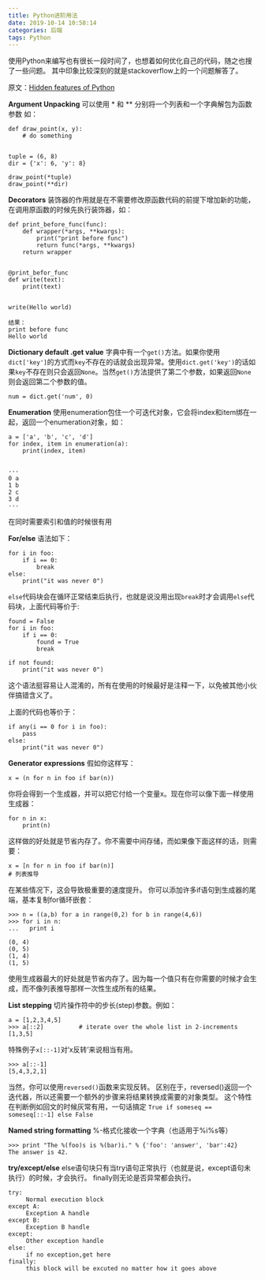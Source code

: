 ```yaml
---
title: Python进阶用法
date: 2019-10-14 10:58:14
categories: 后端
tags: Python
---
```


使用Python来编写也有很长一段时间了，也想着如何优化自己的代码，随之也搜了一些问题。
其中印象比较深刻的就是stackoverflow上的一个问题解答了。

<!--more-->

原文：[Hidden features of Python](https://stackoverflow.com/questions/101268/hidden-features-of-python)


**Argument Unpacking**
可以使用 * 和 ** 分别将一个列表和一个字典解包为函数参数
如：
```
def draw_point(x, y):
	# do something


tuple = (6, 8)
dir = {'x': 6, 'y': 8}

draw_point(*tuple)
draw_point(**dir)
```


**Decorators**
装饰器的作用就是在不需要修改原函数代码的前提下增加新的功能，在调用原函数的时候先执行装饰器，如：
```
def print_before_func(func):
	def wrapper(*args, **kwargs):
		print("print before func")
		return func(*args, **kwargs)
	return wrapper


@print_befor_func
def write(text):
	print(text)


write(Hello world)

结果：
print before func
Hello world
```


**Dictionary default .get value**
字典中有一个`get()`方法。如果你使用`dict['key']`的方式而`key`不存在的话就会出现异常。使用`dict.get('key')`的话如果`key`不存在则只会返回`None`。当然`get()`方法提供了第二个参数，如果返回`None`则会返回第二个参数的值。
```
num = dict.get('num', 0)
```

**Enumeration**
使用enumeration包住一个可迭代对象，它会将index和item绑在一起，返回一个enumeration对象，如：
```
a = ['a', 'b', 'c', 'd']
for index, item in enumeration(a):
	print(index, item)


···
0 a
1 b
2 c
3 d
···

```

在同时需要索引和值的时候很有用


**For/else**
语法如下：
```
for i in foo:
	if i == 0:
		break
else:
	print("it was never 0")
```

`else`代码块会在循环正常结束后执行，也就是说没用出现`break`时才会调用`else`代码块，上面代码等价于:
```
found = False
for i in foo:
	if i == 0:
		found = True
		break

if not found:
	print("it was never 0")
```

这个语法挺容易让人混淆的，所有在使用的时候最好是注释一下，以免被其他小伙伴搞错含义了。

上面的代码也等价于：
```
if any(i == 0 for i in foo):
	pass
else:
	print("it was never 0")
```

**Generator expressions**
假如你这样写：
```
x = (n for n in foo if bar(n))
```
你将会得到一个生成器，并可以把它付给一个变量x。现在你可以像下面一样使用生成器：
```
for n in x:
	print(n)
```

这样做的好处就是节省内存了。你不需要中间存储，而如果像下面这样的话，则需要：
```
x = [n for n in foo if bar(n)]
# 列表推导
```

在某些情况下，这会导致极重要的速度提升。
你可以添加许多if语句到生成器的尾端，基本复制for循环嵌套：
```
>>> n = ((a,b) for a in range(0,2) for b in range(4,6))
>>> for i in n:
...   print i 

(0, 4)
(0, 5)
(1, 4)
(1, 5)
```

使用生成器最大的好处就是节省内存了。因为每一个值只有在你需要的时候才会生成，而不像列表推导那样一次性生成所有的结果。


**List stepping**
切片操作符中的步长(step)参数。例如：
```
a = [1,2,3,4,5]
>>> a[::2]  		# iterate over the whole list in 2-increments
[1,3,5]
```

特殊例子`x[::-1]`对‘x反转’来说相当有用。
```
>>> a[::-1]
[5,4,3,2,1]
```

当然，你可以使用`reversed()`函数来实现反转。
区别在于，reversed()返回一个迭代器，所以还需要一个额外的步骤来将结果转换成需要的对象类型。
这个特性在判断例如回文的时候灰常有用，一句话搞定
`True if someseq == someseq[::-1] else False`


**Named string formatting**
%-格式化接收一个字典（也适用于%i%s等）
```
>>> print "The %(foo)s is %(bar)i." % {'foo': 'answer', 'bar':42}
The answer is 42.
```

**try/except/else**
else语句块只有当try语句正常执行（也就是说，except语句未执行）的时候，才会执行。
finally则无论是否异常都会执行。
```
try:
     Normal execution block
except A:
     Exception A handle
except B:
     Exception B handle
except:
     Other exception handle
else:
     if no exception,get here
finally:
     this block will be excuted no matter how it goes above
```
